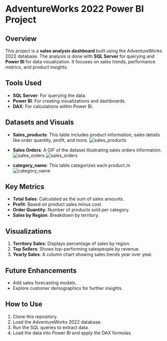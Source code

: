 # AdventureWorks 2022 Power BI Project

## Overview

This project is a **sales analysis dashboard** built using the AdventureWorks 2022 database. The analysis is done with **SQL Server** for querying and **Power BI** for data visualization. It focuses on sales trends, performance metrics, and product insights.

## Tools Used
- **SQL Server**: For querying the data.
- **Power BI**: For creating visualizations and dashboards.
- **DAX**: For calculations within Power BI.

## Datasets and Visuals

- **Sales_products**: This table includes product information, sales details like order quantity, profit, and more.
![sales_products](https://github.com/user-attachments/assets/534b9fad-a594-4d62-b5d9-d5cc3cf951d0)

- **Sales Orders**: A GIF of the dataset illustrating sales orders information.
![sales_orders](https://github.com/user-attachments/assets/2b6c0704-7851-47ba-a5e9-296611ddfa97)
![sales_orders](https://github.com/user-attachments/assets/c7a34b3b-19c3-454a-be10-4a7fcb64322e)

- **category_name**: This table categorizes each product./n
![category_name](https://github.com/user-attachments/assets/6a4aa24b-9938-4e40-83e6-f8948a499973)

## Key Metrics
- **Total Sales**: Calculated as the sum of sales amounts.
- **Profit**: Based on product sales minus cost.
- **Order Quantity**: Number of products sold per category.
- **Sales by Region**: Breakdown by territory.

## Visualizations

1. **Territory Sales**: Displays percentage of sales by region.
2. **Top Sellers**: Shows top-performing salespeople by revenue.
3. **Yearly Sales**: A column chart showing sales trends year over year.

## Future Enhancements
- Add sales forecasting models.
- Explore customer demographics for further insights.

## How to Use

1. Clone this repository.
2. Load the AdventureWorks 2022 database.
3. Run the SQL queries to extract data.
4. Load the data into Power BI and apply the DAX formulas.

